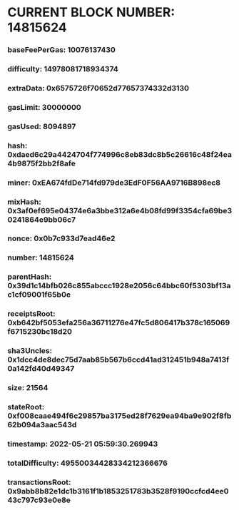 # CURRENT BLOCK NUMBER: 14815624

### baseFeePerGas: 10076137430
### difficulty: 14978081718934374
### extraData: 0x6575726f70652d77657374332d3130
### gasLimit: 30000000
### gasUsed: 8094897
### hash: 0xdaed6c29a4424704f774996c8eb83dc8b5c26616c48f24ea4b9875f2bb2f8afe
### miner: 0xEA674fdDe714fd979de3EdF0F56AA9716B898ec8
### mixHash: 0x3af0ef695e04374e6a3bbe312a6e4b08fd99f3354cfa69be30241864e9bb06c7
### nonce: 0x0b7c933d7ead46e2
### number: 14815624
### parentHash: 0x39d1c14bfb026c855abccc1928e2056c64bbc60f5303bf13ac1cf09001f65b0e
### receiptsRoot: 0xb642bf5053efa256a36711276e47fc5d806417b378c165069f6715230bc18d20
### sha3Uncles: 0x1dcc4de8dec75d7aab85b567b6ccd41ad312451b948a7413f0a142fd40d49347
### size: 21564
### stateRoot: 0xf008caae494f6c29857ba3175ed28f7629ea94ba9e902f8fb62b094a3aac543d
### timestamp: 2022-05-21 05:59:30.269943
### totalDifficulty: 49550034428334212366676
### transactionsRoot: 0x9abb8b82e1dc1b3161f1b1853251783b3528f9190ccfcd4ee043c797c93e0e8e
